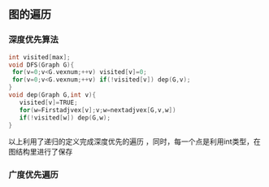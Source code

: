 ## 图的遍历
### 深度优先算法
~~~c
int visited[max];
void DFS(Graph G){
 for(v=0;v<G.vexnum;++v) visited[v]=0;
 for(v=0;v<G.vexnum;++v) if(!visited[v]) dep(G,v);
}
void dep(Graph G,int v){
   visited[v]=TRUE;
   for(w=Firstadjvex[v];v;w=nextadjvex[G,v,w])
   if(!visited[w]) dep(G,w);
}
~~~
以上利用了递归的定义完成深度优先的遍历 ，同时，每一个点是利用int类型，在图结构里进行了保存
### 广度优先遍历
